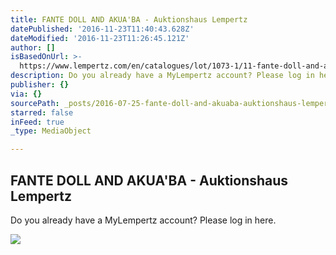 ```yaml
---
title: FANTE DOLL AND AKUA'BA - Auktionshaus Lempertz
datePublished: '2016-11-23T11:40:43.628Z'
dateModified: '2016-11-23T11:26:45.121Z'
author: []
isBasedOnUrl: >-
  https://www.lempertz.com/en/catalogues/lot/1073-1/11-fante-doll-and-akuaba.html
description: Do you already have a MyLempertz account? Please log in here.
publisher: {}
via: {}
sourcePath: _posts/2016-07-25-fante-doll-and-akuaba-auktionshaus-lempertz.md
starred: false
inFeed: true
_type: MediaObject

---
```

<article style=""><h1>FANTE DOLL AND AKUA'BA - Auktionshaus Lempertz</h1><p>Do you already have a MyLempertz account? Please log in here.</p><img src="https://www.lempertz.com/uploads/tx_lempertzproject/Lempertz_1073_11_African_and_Oceanic_Art_FANTE_DOLL_AND_AKUA%E2%80%99BA.jpg" /></article>